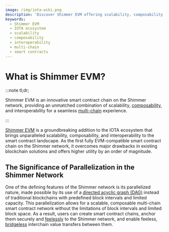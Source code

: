 ```yaml
---
image: /img/iota-wiki.png
description: 'Discover Shimmer EVM offering scalability, composability, and interoperability for a seamless multi-chain experience on the Shimmer network.'
keywords:
  - Shimmer EVM
  - IOTA ecosystem
  - scalability
  - composability
  - interoperability
  - multi-chain
  - smart contracts
---
```


# What is Shimmer EVM?

:::note tl;dr;

Shimmer EVM is an innovative smart contract chain on the Shimmer network, providing an unmatched combination of
scalability, [composability](composability.md), and interoperability for a seamless [multi-chain](multichain.md)
experience.

:::

[Shimmer EVM](https://wiki.iota.org/shimmer/smart-contracts/guide/evm/introduction/) is a groundbreaking addition to the
IOTA ecosystem that brings unparalleled scalability, composability, and interoperability to the smart contract
landscape. As the first fully EVM-compatible smart contract chain on the Shimmer network, it overcomes major drawbacks
in existing blockchain solutions and offers higher utility by an order of magnitude.

## The Significance of Parallelization in the Shimmer Network

One of the defining features of the Shimmer network is its parallelized nature, made possible by its use of a [directed
acyclic graph (DAG)](https://wiki.iota.org/shimmer/learn/tangle/) instead of traditional blockchains with predefined
block intervals and limited capacity. This parallelization allows for a scalable, composable multi-chain smart contract
network without the limitations of block intervals and limited block space. As a result, users can create smart contract
chains, anchor them securely and [feelessly](feeless.md) to the Shimmer network, and enable
feeless, [bridgeless](bridging.md) interchain value transfers between them.
